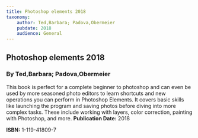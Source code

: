 ```yaml
---
title: Photoshop elements 2018
taxonomy:
	author: Ted,Barbara; Padova,Obermeier
	pubdate: 2018
	audience: General
---
```

## Photoshop elements 2018
### By Ted,Barbara; Padova,Obermeier

This book is perfect for a complete beginner to photoshop and can even be used by more seasoned photo editors to learn shortcuts and new operations you can perform in Photoshop Elements.  It covers basic skills like launching the program and saving photos before diving into more complex tasks.  These include working with layers, color correction, painting with Photoshop, and more.
**Publication Date:** 2018

**ISBN:** 1-119-41809-7